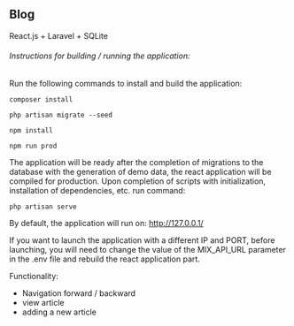 ## Blog

React.js + Laravel + SQLite

###### Instructions for building / running the application:

Run the following commands to install and build the application:

```shell script
composer install

php artisan migrate --seed

npm install

npm run prod
```

The application will be ready after the completion of migrations to the database with the generation of demo data, the 
react application will be compiled for production. Upon completion of scripts with initialization, installation of 
dependencies, etc. run command:

```shell script
php artisan serve
```

By default, the application will run on:
http://127.0.0.1/ 

If you want to launch the application with a different IP and PORT, before launching, you will need to change the value 
of the MIX_API_URL parameter in the .env file and rebuild the react application part.

Functionality:
* Navigation forward / backward
* view article
* adding a new article
